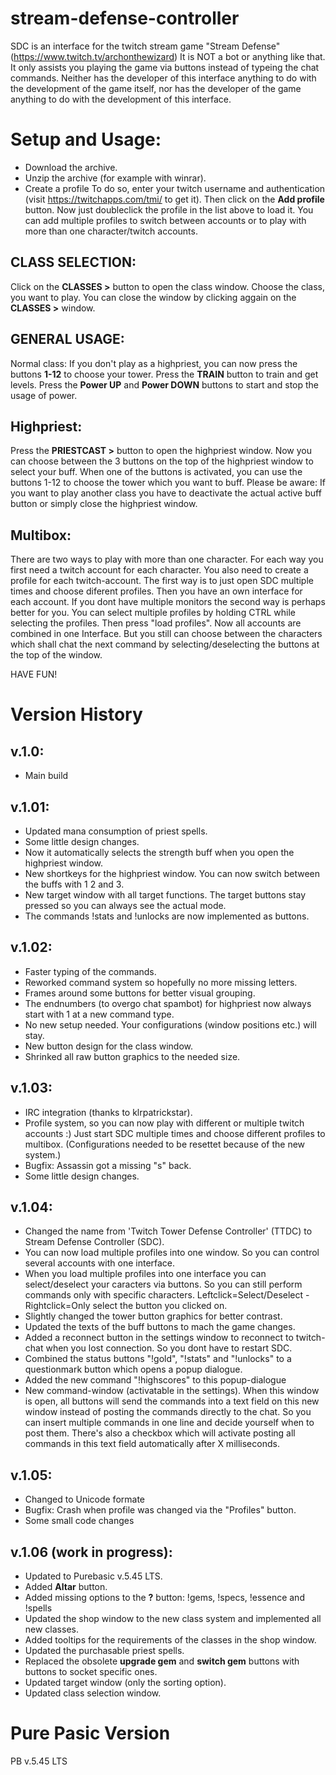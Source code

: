 # stream-defense-controller

SDC is an interface for the twitch stream game "Stream Defense" (https://www.twitch.tv/archonthewizard)
It is NOT a bot or anything like that. It only assists you playing the game via buttons instead of typeing the chat commands.
Neither has the developer of this interface anything to do with the development of the game itself, nor has the developer of the game anything to do with the development of this interface.

# Setup and Usage:

* Download the archive.
* Unzip the archive (for example with winrar).
* Create a profile
To do so, enter your twitch username and authentication (visit https://twitchapps.com/tmi/ to get it).
Then click on the **Add profile** button. Now just doubleclick the profile in the list above to load it.
You can add multiple profiles to switch between accounts or to play with more than one character/twitch accounts.


## CLASS SELECTION:
Click on the **CLASSES >** button to open the class window.
Choose the class, you want to play. You can close the window by clicking aggain on the **CLASSES >** window.


## GENERAL USAGE:
Normal class:
If you don't play as a highpriest, you can now press the buttons **1-12** to choose your tower.
Press the **TRAIN** button to train and get levels.
Press the **Power UP** and **Power DOWN** buttons to start and stop the usage of power.

## Highpriest:
Press the **PRIESTCAST >** button to open the highpriest window.
Now you can choose between the 3 buttons on the top of the highpriest window to select your buff.
When one of the buttons is activated, you can use the buttons 1-12 to choose the tower which you want to buff.
Please be aware: If you want to play another class you have to deactivate the actual active buff button or simply close the
highpriest window.

## Multibox:
There are two ways to play with more than one character. For each way you first need a twitch account for each character.
You also need to create a profile for each twitch-account.
The first way is to just open SDC multiple times and choose diferent profiles. Then you have an own interface for each account.
If you dont have multiple monitors the second way is perhaps better for you. You can select multiple profiles by holding CTRL while selecting
the profiles. Then press "load profiles". Now all accounts are combined in one Interface. But you still can choose between the characters
which shall chat the next command by selecting/deselecting the buttons at the top of the window.

HAVE FUN!

# Version History

## v.1.0:
* Main build

## v.1.01:
* Updated mana consumption of priest spells. 
* Some little design changes.
* Now it automatically selects the strength buff when you open the highpriest window.
* New shortkeys for the highpriest window. You can now switch between the buffs with 1 2 and 3.
* New target window with all target functions. The target buttons stay pressed so you can always see the actual mode.
* The commands !stats and !unlocks are now implemented as buttons.

## v.1.02:
* Faster typing of the commands.
* Reworked command system so hopefully no more missing letters.
* Frames around some buttons for better visual grouping.
* The endnumbers (to overgo chat spambot) for highpriest now always start with 1 at a new command type.
* No new setup needed. Your configurations (window positions etc.) will stay.
* New button design for the class window.
* Shrinked all raw button graphics to the needed size.

## v.1.03:
* IRC integration (thanks to klrpatrickstar).
* Profile system, so you can now play with different or multiple twitch accounts :)
Just start SDC multiple times and choose different profiles to multibox.
(Configurations needed to be resettet because of the new system.)
* Bugfix: Assassin got a missing "s" back.
* Some little design changes.

## v.1.04:
* Changed the name from 'Twitch Tower Defense Controller' (TTDC) to Stream Defense Controller (SDC).
* You can now load multiple profiles into one window. So you can control several accounts with one interface.
* When you load multiple profiles into one interface you can select/deselect your caracters via buttons. So you can still perform
commands only with specific characters. Leftclick=Select/Deselect - Rightclick=Only select the button you clicked on.
* Slightly changed the tower button graphics for better contrast.
* Updated the texts of the buff buttons to mach the game changes.
* Added a reconnect button in the settings window to reconnect to twitch-chat when you lost connection. So you dont have to restart SDC.
* Combined the status buttons "!gold", "!stats" and "!unlocks" to a questionmark button which opens a popup dialogue.
* Added the new command "!highscores" to this popup-dialogue
* New command-window (activatable in the settings). When this window is open, all buttons will send the commands into a text field on this new window
instead of posting the commands directly to the chat. So you can insert multiple commands in one line and decide yourself when to post them.
There's also a checkbox which will activate posting all commands in this text field automatically after X milliseconds.

## v.1.05:
* Changed to Unicode formate
* Bugfix: Crash when profile was changed via the "Profiles" button.
* Some small code changes

## v.1.06 (work in progress):
* Updated to Purebasic v.5.45 LTS.
* Added **Altar** button.
* Added missing options to the **?** button: !gems, !specs, !essence and !spells
* Updated the shop window to the new class system and implemented all new classes.
* Added tooltips for the requirements of the classes in the shop window.
* Updated the purchasable priest spells.
* Replaced the obsolete **upgrade gem** and **switch gem** buttons with buttons to socket specific ones.
* Updated target window (only the sorting option).
* Updated class selection window.

# Pure Pasic Version

PB v.5.45 LTS